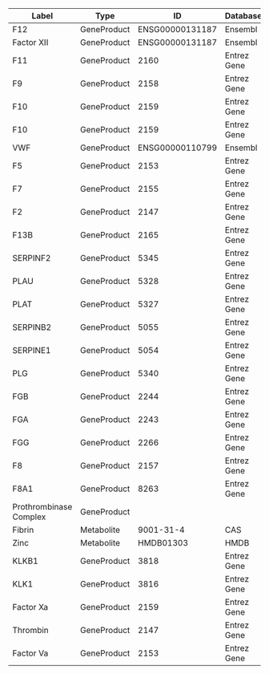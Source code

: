 | Label | Type | ID | Database |
| ---- | ---- | ---- | ---- |
|F12 | GeneProduct | ENSG00000131187 | Ensembl |
|Factor XII | GeneProduct | ENSG00000131187 | Ensembl |
|F11 | GeneProduct | 2160 | Entrez Gene |
|F9 | GeneProduct | 2158 | Entrez Gene |
|F10 | GeneProduct | 2159 | Entrez Gene |
|F10 | GeneProduct | 2159 | Entrez Gene |
|VWF | GeneProduct | ENSG00000110799 | Ensembl |
|F5 | GeneProduct | 2153 | Entrez Gene |
|F7 | GeneProduct | 2155 | Entrez Gene |
|F2 | GeneProduct | 2147 | Entrez Gene |
|F13B | GeneProduct | 2165 | Entrez Gene |
|SERPINF2 | GeneProduct | 5345 | Entrez Gene |
|PLAU | GeneProduct | 5328 | Entrez Gene |
|PLAT | GeneProduct | 5327 | Entrez Gene |
|SERPINB2 | GeneProduct | 5055 | Entrez Gene |
|SERPINE1 | GeneProduct | 5054 | Entrez Gene |
|PLG | GeneProduct | 5340 | Entrez Gene |
|FGB | GeneProduct | 2244 | Entrez Gene |
|FGA | GeneProduct | 2243 | Entrez Gene |
|FGG | GeneProduct | 2266 | Entrez Gene |
|F8 | GeneProduct | 2157 | Entrez Gene |
|F8A1 | GeneProduct | 8263 | Entrez Gene |
|Prothrombinase Complex | GeneProduct |  |  |
|Fibrin | Metabolite | 9001-31-4 | CAS |
|Zinc | Metabolite | HMDB01303 | HMDB |
|KLKB1 | GeneProduct | 3818 | Entrez Gene |
|KLK1 | GeneProduct | 3816 | Entrez Gene |
|Factor Xa | GeneProduct | 2159 | Entrez Gene |
|Thrombin | GeneProduct | 2147 | Entrez Gene |
|Factor Va | GeneProduct | 2153 | Entrez Gene |
